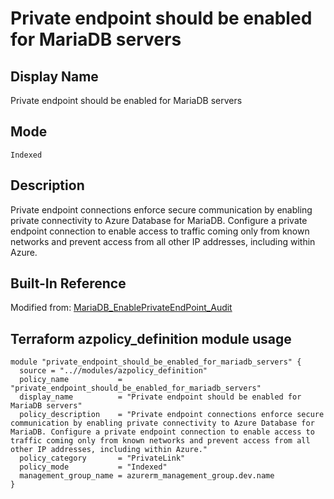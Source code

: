 # Private endpoint should be enabled for MariaDB servers

## Display Name

Private endpoint should be enabled for MariaDB servers

## Mode

`Indexed`

## Description

Private endpoint connections enforce secure communication by enabling private connectivity to Azure Database for MariaDB. Configure a private endpoint connection to enable access to traffic coming only from known networks and prevent access from all other IP addresses, including within Azure.

## Built-In Reference

Modified from: [MariaDB_EnablePrivateEndPoint_Audit](https://github.com/Azure/azure-policy/blob/master/built-in-policies/policyDefinitions/SQL/MariaDB_EnablePrivateEndPoint_Audit.json)

Terraform azpolicy_definition module usage
-----

```hcl
module "private_endpoint_should_be_enabled_for_mariadb_servers" {
  source = "..//modules/azpolicy_definition"
  policy_name           = "private_endpoint_should_be_enabled_for_mariadb_servers"
  display_name          = "Private endpoint should be enabled for MariaDB servers"
  policy_description    = "Private endpoint connections enforce secure communication by enabling private connectivity to Azure Database for MariaDB. Configure a private endpoint connection to enable access to traffic coming only from known networks and prevent access from all other IP addresses, including within Azure."
  policy_category       = "PrivateLink"
  policy_mode           = "Indexed"
  management_group_name = azurerm_management_group.dev.name
}
```
